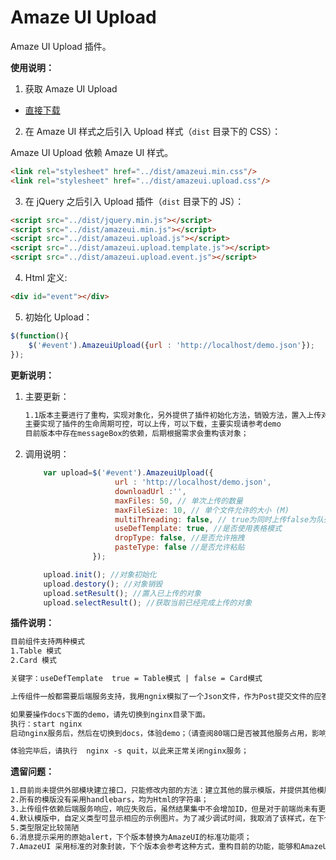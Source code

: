 # Amaze UI Upload

Amaze UI Upload 插件。

**使用说明：**


1. 获取 Amaze UI Upload

  - [直接下载](https://github.com/xfworld/amazeuiUpload/archive/V1.1.zip)

2. 在 Amaze UI 样式之后引入 Upload 样式（`dist` 目录下的 CSS）：

  Amaze UI Upload 依赖 Amaze UI 样式。

  ```html
  <link rel="stylesheet" href="../dist/amazeui.min.css"/>
  <link rel="stylesheet" href="../dist/amazeui.upload.css"/>
  ```

3. 在 jQuery 之后引入 Upload 插件（`dist` 目录下的 JS）：

  ```html
  <script src="../dist/jquery.min.js"></script>
  <script src="../dist/amazeui.min.js"></script>
  <script src="../dist/amazeui.upload.js"></script>
  <script src="../dist/amazeui.upload.template.js"></script>
  <script src="../dist/amazeui.upload.event.js"></script>
  ```

4. Html 定义:
  ```html
  <div id="event"></div>
  ```


5. 初始化 Upload：

  ```js
  $(function(){
 	  $('#event').AmazeuiUpload({url : 'http://localhost/demo.json'});
  });
  ```



**更新说明：**

1. 主要更新：
    ```html
    1.1版本主要进行了重构，实现对象化，另外提供了插件初始化方法，销毁方法，置入上传对象等等；
    主要实现了插件的生命周期可控，可以上传，可以下载，主要实现请参考demo
    目前版本中存在messageBox的依赖，后期根据需求会重构该对象；
    ```


2. 调用说明： 
    ```js
     	var upload=$('#event').AmazeuiUpload({
     	                url : 'http://localhost/demo.json',
     	                downloadUrl :'',
     	                maxFiles: 50, // 单次上传的数量
                        maxFileSize: 10, // 单个文件允许的大小 (M)
                        multiThreading: false, // true为同时上传false为队列上传
                        useDefTemplate: true, //是否使用表格模式
                        dropType: false, //是否允许拖拽
                        pasteType: false //是否允许粘贴
     	           });

        upload.init(); //对象初始化
        upload.destory(); //对象销毁
        upload.setResult(); //置入已上传的对象
        upload.selectResult(); //获取当前已经完成上传的对象
      ```


**插件说明：**
  ```html
  目前组件支持两种模式
  1.Table 模式
  2.Card 模式

  关键字：useDefTemplate  true = Table模式 | false = Card模式

  上传组件一般都需要后端服务支持，我用ngnix模拟了一个Json文件，作为Post提交文件的应答输出；

  如果要操作docs下面的demo，请先切换到nginx目录下面。
  执行：start nginx
  启动nginx服务后，然后在切换到docs，体验demo；（请查阅80端口是否被其他服务占用，影响nginx启动）

  体验完毕后，请执行  nginx -s quit，以此来正常关闭nginx服务；
  ```

**遗留问题：**
  ```html
  1.目前尚未提供外部模块建立接口，只能修改内部的方法：建立其他的展示模版，并提供其他模版的操作项；
  2.所有的模版没有采用handlebars，均为Html的字符串；
  3.上传组件依赖后端服务响应，响应失败后，虽然结果集中不会增加ID，但是对于前端尚未有更多的测试；
  4.默认模版中，自定义类型可显示相应的示例图片。为了减少调试时间，我取消了该样式，在下个版本那种会增加进去；图片加载还存在问题，需要考虑采用懒加载的模式，加载完成后在显示图片；
  5.类型限定比较简陋
  6.消息提示采用的原始alert，下个版本替换为AmazeUI的标准功能项；
  7.AmazeUI 采用标准的对象封装，下个版本会参考这种方式，重构目前的功能，能够和AmazeUI进行统一打包，并使用AmazeUI中相关的UI的各种事件，减少依赖和解耦；
   ```

